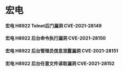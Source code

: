 # 宏电

#### 宏电 H8922 Telnet后门漏洞 CVE-2021-28149

#### 宏电 H8922 后台命令执行漏洞 CVE-2021-28150

#### 宏电 H8922 后台管理员信息泄露漏洞 CVE-2021-28151

#### 宏电 H8922 后台任意文件读取漏洞 CVE-2021-28152



